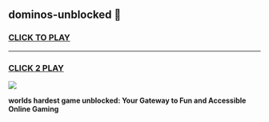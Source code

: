 
## dominos-unblocked 👋
<h3>
<a href="https://premium.freeplayer.one?title=dominos-unblocked&ref=14F">CLICK TO PLAY</a></h3>
<hr>

<h3>
<a href="https://premium.freeplayer.one?title=dominos-unblocked&ref=14F">CLICK 2 PLAY</a>
  
</h3>

<a href="https://premium.freeplayer.one?title=dominos-unblocked&ref=12F/"><img src="https://clearcache.store/games.png"></a>


**worlds hardest game unblocked: Your Gateway to Fun and Accessible Online Gaming**
